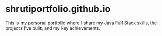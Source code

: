 # shrutiportfolio.github.io
This is my personal portfolio where I share my Java Full Stack skills, the projects I’ve built, and my key achievements.
